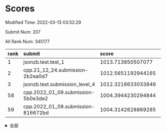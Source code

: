 # Scores

Modified Time: 2022-03-13 03:52:29

Submit Num: 207

All Rank Num: 345177

| rank |               submit               |       score        |       sigma        | pk_num |
| :--- | :--------------------------------- | :----------------- | :----------------- | :----- |
| 1    | jsonzb.test.test_1                 | 1013.713850507077  | 0.8335178984107228 | 6673   |
| 2    | cpp.21_12_24.submission-2b2ea0d7   | 1012.5651192944165 | 0.7911472835834853 | 6666   |
| 3    | jsonzb.test.submission_level_4     | 1012.3216633033849 | 0.7792413046054416 | 6673   |
| 58   | cpp.2022_01_09.submission-5b0e3de2 | 1004.3944230294844 | 0.7054888278849746 | 6673   |
| 59   | cpp.2022_01_09.submission-816672bd | 1004.3142628869285 | 0.7233451452663889 | 6671   |


<details>
<summary>全部</summary>

| rank |                 submit                 |       score        |       sigma        | pk_num |
| :--- | :------------------------------------- | :----------------- | :----------------- | :----- |
| 1    | jsonzb.test.test_1                     | 1013.713850507077  | 0.8335178984107228 | 6673   |
| 2    | cpp.21_12_24.submission-2b2ea0d7       | 1012.5651192944165 | 0.7911472835834853 | 6666   |
| 3    | jsonzb.test.submission_level_4         | 1012.3216633033849 | 0.7792413046054416 | 6673   |
| 4    | gobigger.level_3.submission_level_3_42 | 1012.1526220620465 | 0.793092674749753  | 6674   |
| 5    | gobigger.level_3.submission_level_3_16 | 1011.5185502105878 | 0.7893966085809171 | 6669   |
| 6    | gobigger.level_3.submission_level_3_4  | 1011.2166860000157 | 0.7582799013397055 | 6675   |
| 7    | gobigger.level_3.submission_level_3_10 | 1011.0355866098429 | 0.7800050395098549 | 6671   |
| 8    | gobigger.level_3.submission_level_3_20 | 1010.9930865166867 | 0.7568118532627649 | 6665   |
| 9    | gobigger.level_3.submission_level_3_15 | 1010.9465232779377 | 0.7565027809298124 | 6674   |
| 10   | gobigger.level_3.submission_level_3_27 | 1010.9124776519882 | 0.7968692741270321 | 6674   |
| 11   | gobigger.level_3.submission_level_3_19 | 1010.8601009633918 | 0.793021043271381  | 6669   |
| 12   | gobigger.level_3.submission_level_3_23 | 1010.746212451732  | 0.7741915156768672 | 6667   |
| 13   | gobigger.level_3.submission_level_3_9  | 1010.7356812247904 | 0.7685389018908867 | 6667   |
| 14   | gobigger.level_3.submission_level_3_21 | 1010.7344759506816 | 0.7811134018873204 | 6671   |
| 15   | gobigger.level_3.submission_level_3_6  | 1010.459723987302  | 0.7584419594764448 | 6670   |
| 16   | gobigger.level_3.submission_level_3_22 | 1010.4585609662614 | 0.7529869199247083 | 6664   |
| 17   | gobigger.level_3.submission_level_3_41 | 1010.4130518858566 | 0.7602097273563359 | 6669   |
| 18   | gobigger.level_3.submission_level_3_7  | 1010.3711693610267 | 0.7398098049266697 | 6671   |
| 19   | gobigger.level_3.submission_level_3_35 | 1010.3664558636788 | 0.7474415339795215 | 6665   |
| 20   | gobigger.level_3.submission_level_3_36 | 1010.3631947411848 | 0.7714930639180116 | 6676   |
| 21   | gobigger.level_3.submission_level_3_0  | 1010.2940624039403 | 0.7732648119822138 | 6667   |
| 22   | gobigger.level_3.submission_level_3_25 | 1010.2770563342181 | 0.7689787240053367 | 6667   |
| 23   | gobigger.level_3.submission_level_3_29 | 1010.2387747694397 | 0.7699846084552382 | 6665   |
| 24   | gobigger.level_3.submission_level_3_28 | 1010.230409541266  | 0.7633783025865984 | 6673   |
| 25   | gobigger.level_3.submission_level_3_33 | 1010.183863305826  | 0.7787504554773319 | 6675   |
| 26   | gobigger.level_3.submission_level_3_18 | 1010.1793857966178 | 0.7666584592993487 | 6675   |
| 27   | gobigger.level_3.submission_level_3_5  | 1010.1166472394973 | 0.8008474735958299 | 6673   |
| 28   | gobigger.level_3.submission_level_3_24 | 1009.9362686543092 | 0.7587885026667731 | 6671   |
| 29   | gobigger.level_3.submission_level_3_31 | 1009.9079944282714 | 0.7538740752161597 | 6673   |
| 30   | gobigger.level_3.submission_level_3_39 | 1009.8524942452216 | 0.7428060861690641 | 6669   |
| 31   | gobigger.level_3.submission_level_3_30 | 1009.8494342653224 | 0.7644842826538955 | 6663   |
| 32   | gobigger.level_3.submission_level_3_46 | 1009.8477660567004 | 0.7480116252491221 | 6673   |
| 33   | gobigger.level_3.submission_level_3_13 | 1009.7494638497355 | 0.745816605346213  | 6663   |
| 34   | gobigger.level_3.submission_level_3_48 | 1009.7288201095838 | 0.7819984851793094 | 6663   |
| 35   | gobigger.level_3.submission_level_3_11 | 1009.6553489381633 | 0.7469720314180497 | 6668   |
| 36   | gobigger.level_3.submission_level_3_47 | 1009.6387469525151 | 0.7334459754473277 | 6667   |
| 37   | gobigger.level_3.submission_level_3_37 | 1009.6359165110222 | 0.7517931782354755 | 6672   |
| 38   | gobigger.level_3.submission_level_3_26 | 1009.5834399733949 | 0.7520518169922479 | 6670   |
| 39   | gobigger.level_3.submission_level_3_1  | 1009.5804005453439 | 0.7419778722876821 | 6670   |
| 40   | gobigger.level_3.submission_level_3_34 | 1009.5333621082501 | 0.7783968611050709 | 6669   |
| 41   | gobigger.level_3.submission_level_3_14 | 1009.439285668029  | 0.751873807987274  | 6670   |
| 42   | gobigger.level_3.submission_level_3_12 | 1009.3735413451607 | 0.7375006598193706 | 6669   |
| 43   | gobigger.level_3.submission_level_3_43 | 1009.3513418239456 | 0.7470694282048362 | 6672   |
| 44   | gobigger.level_3.submission_level_3_32 | 1009.3498501085136 | 0.7604915307261934 | 6675   |
| 45   | gobigger.level_3.submission_level_3_44 | 1009.304369939026  | 0.7455302770997253 | 6667   |
| 46   | gobigger.level_3.submission_level_3_45 | 1009.2396497148053 | 0.749099191832874  | 6676   |
| 47   | gobigger.level_3.submission_level_3_3  | 1009.2358705641533 | 0.7565240065462138 | 6668   |
| 48   | gobigger.level_3.submission_level_3_2  | 1009.2305661388181 | 0.7435764931803801 | 6673   |
| 49   | gobigger.level_3.submission_level_3_8  | 1009.1852616782141 | 0.7313429610080903 | 6669   |
| 50   | gobigger.level_3.submission_level_3_40 | 1009.0838667355513 | 0.749640018793252  | 6664   |
| 51   | gobigger.level_3.submission_level_3_17 | 1008.669336785742  | 0.753914281637642  | 6672   |
| 52   | gobigger.level_3.submission_level_3_38 | 1008.6105798780342 | 0.731680571734136  | 6678   |
| 53   | gobigger.level_3.submission_level_3_49 | 1008.6012760727153 | 0.7220241432403858 | 6664   |
| 54   | gobigger.level_1.submission_level_1_0  | 1005.1343193586036 | 0.7164120198064627 | 6672   |
| 55   | gobigger.level_1.submission_level_1_26 | 1004.8527967192301 | 0.7410263476069412 | 6673   |
| 56   | gobigger.level_1.submission_level_1_34 | 1004.7339353503943 | 0.7271573174173158 | 6668   |
| 57   | gobigger.level_1.submission_level_1_6  | 1004.446736280507  | 0.7351901326769522 | 6676   |
| 58   | cpp.2022_01_09.submission-5b0e3de2     | 1004.3944230294844 | 0.7054888278849746 | 6673   |
| 59   | cpp.2022_01_09.submission-816672bd     | 1004.3142628869285 | 0.7233451452663889 | 6671   |
| 60   | gobigger.level_1.submission_level_1_7  | 1004.1834678346553 | 0.7199765730661005 | 6672   |
| 61   | gobigger.level_1.submission_level_1_48 | 1004.1478010039987 | 0.7241839657326017 | 6668   |
| 62   | gobigger.level_1.submission_level_1_49 | 1003.9986375633263 | 0.712572116451032  | 6668   |
| 63   | gobigger.level_1.submission_level_1_21 | 1003.9792382327331 | 0.719554092895143  | 6673   |
| 64   | gobigger.level_1.submission_level_1_29 | 1003.9335882200276 | 0.7211634664649638 | 6671   |
| 65   | gobigger.level_1.submission_level_1_36 | 1003.9218242252932 | 0.7144399314412059 | 6672   |
| 66   | gobigger.level_1.submission_level_1_40 | 1003.8994764954289 | 0.7266051246721958 | 6671   |
| 67   | gobigger.level_1.submission_level_1_38 | 1003.8724936584424 | 0.7109042291294757 | 6671   |
| 68   | gobigger.level_1.submission_level_1_43 | 1003.8196705157778 | 0.7085591232451499 | 6673   |
| 69   | gobigger.level_1.submission_level_1_18 | 1003.7582591403918 | 0.7115925449926238 | 6672   |
| 70   | gobigger.level_1.submission_level_1_46 | 1003.6824508910535 | 0.7270740016705178 | 6674   |
| 71   | gobigger.level_1.submission_level_1_24 | 1003.6690278568411 | 0.7140505216222055 | 6671   |
| 72   | gobigger.level_1.submission_level_1_12 | 1003.6188136219608 | 0.7131797926771538 | 6669   |
| 73   | gobigger.level_1.submission_level_1_42 | 1003.5610673106464 | 0.7216683845440656 | 6666   |
| 74   | gobigger.level_1.submission_level_1_17 | 1003.4925086165329 | 0.7081170760672943 | 6674   |
| 75   | gobigger.level_1.submission_level_1_33 | 1003.4310488484107 | 0.7187486943950905 | 6673   |
| 76   | gobigger.level_1.submission_level_1_45 | 1003.3826663779747 | 0.7312157050459301 | 6675   |
| 77   | gobigger.level_1.submission_level_1_1  | 1003.3747377997719 | 0.71634528195837   | 6669   |
| 78   | gobigger.level_1.submission_level_1_13 | 1003.3568706306421 | 0.7160317451062956 | 6664   |
| 79   | gobigger.level_1.submission_level_1_37 | 1003.2010093334925 | 0.7249259431505204 | 6672   |
| 80   | gobigger.level_1.submission_level_1_19 | 1003.2006497645472 | 0.718248946553477  | 6674   |
| 81   | gobigger.level_1.submission_level_1_8  | 1003.1554130480491 | 0.7168119139452749 | 6671   |
| 82   | gobigger.level_1.submission_level_1_4  | 1003.097261600944  | 0.7135622432826811 | 6670   |
| 83   | gobigger.level_1.submission_level_1_39 | 1003.0463824268076 | 0.7192513760514182 | 6674   |
| 84   | gobigger.level_1.submission_level_1_9  | 1003.0452562823718 | 0.7055938377168463 | 6667   |
| 85   | gobigger.level_1.submission_level_1_15 | 1003.0129155657929 | 0.7057400046514839 | 6671   |
| 86   | gobigger.level_1.submission_level_1_3  | 1003.0034479377753 | 0.7211602318588196 | 6672   |
| 87   | gobigger.level_1.submission_level_1_11 | 1002.9479613844896 | 0.7144211892437934 | 6670   |
| 88   | gobigger.level_1.submission_level_1_32 | 1002.9157712331349 | 0.7187093124671796 | 6670   |
| 89   | gobigger.level_1.submission_level_1_41 | 1002.8746758041757 | 0.7070975321920097 | 6668   |
| 90   | gobigger.level_1.submission_level_1_2  | 1002.8246754965433 | 0.7190410101566147 | 6666   |
| 91   | gobigger.level_1.submission_level_1_10 | 1002.7957366628904 | 0.7207767961302132 | 6678   |
| 92   | gobigger.level_1.submission_level_1_44 | 1002.7733629049834 | 0.7235684540557457 | 6668   |
| 93   | gobigger.level_1.submission_level_1_5  | 1002.7606139683463 | 0.7104475554094176 | 6667   |
| 94   | gobigger.level_1.submission_level_1_20 | 1002.71028777254   | 0.7047150138476155 | 6672   |
| 95   | gobigger.level_1.submission_level_1_31 | 1002.6796859733374 | 0.7211214977965529 | 6664   |
| 96   | gobigger.level_1.submission_level_1_14 | 1002.6648477673813 | 0.7045987695488847 | 6666   |
| 97   | gobigger.level_1.submission_level_1_22 | 1002.5313757741698 | 0.7229958590586665 | 6669   |
| 98   | gobigger.level_1.submission_level_1_28 | 1002.4988227790941 | 0.7109640835867186 | 6669   |
| 99   | gobigger.level_1.submission_level_1_47 | 1002.4922550084328 | 0.7097345530368723 | 6670   |
| 100  | gobigger.level_1.submission_level_1_35 | 1002.4180000513388 | 0.7073020900724847 | 6665   |
| 101  | gobigger.level_1.submission_level_1_16 | 1002.4048604839887 | 0.717653752021022  | 6671   |
| 102  | gobigger.level_1.submission_level_1_30 | 1002.3142190779305 | 0.7246203445265493 | 6670   |
| 103  | gobigger.level_1.submission_level_1_23 | 1002.2993469080918 | 0.7080426294698513 | 6669   |
| 104  | gobigger.level_1.submission_level_1_27 | 1002.1610498127884 | 0.7138813590058377 | 6667   |
| 105  | gobigger.level_1.submission_level_1_25 | 1001.9644859014342 | 0.7147702826485464 | 6670   |
| 106  | gobigger.random.submission_random_11   | 997.437865644851   | 0.7078969496582551 | 6674   |
| 107  | gobigger.random.submission_random_10   | 997.4292137707993  | 0.7006506071779091 | 6669   |
| 108  | gobigger.random.submission_random_47   | 997.2333581528088  | 0.7156982600118641 | 6666   |
| 109  | gobigger.random.submission_random_15   | 997.0490888094505  | 0.6994911843378973 | 6670   |
| 110  | gobigger.random.submission_random_14   | 997.0245507384345  | 0.7033527157730616 | 6667   |
| 111  | gobigger.random.submission_random_6    | 996.7627212491385  | 0.7168648830286828 | 6670   |
| 112  | gobigger.random.submission_random_3    | 996.7572322569767  | 0.7025466320891645 | 6671   |
| 113  | gobigger.random.submission_random_29   | 996.7349714387392  | 0.7038583537282538 | 6667   |
| 114  | gobigger.random.submission_random_35   | 996.6482270011061  | 0.714968117945741  | 6672   |
| 115  | gobigger.random.submission_random_49   | 996.5586642864791  | 0.7088551711254064 | 6676   |
| 116  | gobigger.random.submission_random_32   | 996.4811578455297  | 0.696862363378503  | 6673   |
| 117  | gobigger.random.submission_random_24   | 996.4024581248683  | 0.7046346323852548 | 6671   |
| 118  | gobigger.random.submission_random_44   | 996.3300423094695  | 0.7073374789812897 | 6676   |
| 119  | gobigger.random.submission_random_7    | 996.3189618524206  | 0.715407984065565  | 6664   |
| 120  | gobigger.random.submission_random_17   | 996.2883769393707  | 0.7139290175116355 | 6667   |
| 121  | gobigger.random.submission_random_16   | 996.2856037399995  | 0.7222032242698752 | 6662   |
| 122  | gobigger.random.submission_random_27   | 996.2214218220835  | 0.7078302965581665 | 6674   |
| 123  | gobigger.random.submission_random_45   | 996.2122575430393  | 0.7123978750848029 | 6666   |
| 124  | gobigger.random.submission_random_21   | 996.1501164458697  | 0.7221872902794378 | 6669   |
| 125  | gobigger.random.submission_random_38   | 996.0962697812263  | 0.700697211923734  | 6670   |
| 126  | gobigger.random.submission_random_20   | 996.0556957444775  | 0.6990736042430806 | 6670   |
| 127  | gobigger.random.submission_random_18   | 996.0453242657924  | 0.7082427049988284 | 6672   |
| 128  | gobigger.random.submission_random_25   | 996.0227765624281  | 0.7231935106988623 | 6666   |
| 129  | gobigger.random.submission_random_48   | 996.016547200585   | 0.7155113590688049 | 6671   |
| 130  | gobigger.random.submission_random_37   | 995.9769380911457  | 0.706403585593063  | 6666   |
| 131  | gobigger.random.submission_random_19   | 995.9499050251817  | 0.7154977869592536 | 6669   |
| 132  | gobigger.random.submission_random_40   | 995.9182337381036  | 0.7107978591220331 | 6672   |
| 133  | gobigger.random.submission_random_28   | 995.7867730364302  | 0.711412048946062  | 6672   |
| 134  | gobigger.random.submission_random_9    | 995.7832550069586  | 0.6996775157890237 | 6672   |
| 135  | gobigger.random.submission_random_46   | 995.7527261325165  | 0.7043952554082316 | 6667   |
| 136  | gobigger.random.submission_random_43   | 995.746545912928   | 0.7268534086103463 | 6667   |
| 137  | gobigger.random.submission_random_42   | 995.7392987243845  | 0.7085820861558574 | 6669   |
| 138  | gobigger.random.submission_random_5    | 995.7130155786762  | 0.7133805854816949 | 6672   |
| 139  | gobigger.random.submission_random_26   | 995.6537180900327  | 0.7090380000398502 | 6672   |
| 140  | gobigger.random.submission_random_30   | 995.5905453107501  | 0.7189554955615977 | 6675   |
| 141  | gobigger.random.submission_random_33   | 995.5847915815616  | 0.7188556814752047 | 6666   |
| 142  | gobigger.random.submission_random_31   | 995.5123912253761  | 0.7089686295565819 | 6670   |
| 143  | gobigger.random.submission_random_39   | 995.4940494509468  | 0.7120416681693046 | 6667   |
| 144  | gobigger.random.submission_random_12   | 995.4695386227442  | 0.7023256692099115 | 6674   |
| 145  | gobigger.random.submission_random_1    | 995.4161759695231  | 0.7084461420763406 | 6668   |
| 146  | gobigger.random.submission_random_34   | 995.3841178613059  | 0.7081359992078946 | 6671   |
| 147  | gobigger.random.submission_random_2    | 995.3730516729219  | 0.7050169227835229 | 6670   |
| 148  | gobigger.random.submission_random_41   | 995.3724116512791  | 0.7063392343442348 | 6669   |
| 149  | gobigger.random.submission_random_13   | 995.2815338284754  | 0.7190487899483586 | 6674   |
| 150  | gobigger.random.submission_random_0    | 995.0997211766017  | 0.7153490457369523 | 6672   |
| 151  | gobigger.random.submission_random_22   | 995.0523563852933  | 0.7075592114726643 | 6668   |
| 152  | gobigger.random.submission_random_4    | 994.8109381616844  | 0.7266148917961636 | 6669   |
| 153  | gobigger.random.submission_random_36   | 994.774989083512   | 0.7122475542609632 | 6667   |
| 154  | gobigger.random.submission_random_8    | 994.7652576665339  | 0.7212900810809241 | 6673   |
| 155  | gobigger.random.submission_random_23   | 994.5853716232895  | 0.7111837062638863 | 6670   |
| 156  | gobigger.level_2.submission_level_2_38 | 994.2457407754504  | 0.7130037433484342 | 6670   |
| 157  | gobigger.level_2.submission_level_2_10 | 993.6603414301042  | 0.7525084827519207 | 6670   |
| 158  | gobigger.level_2.submission_level_2_1  | 993.4216317204925  | 0.735422814782649  | 6668   |
| 159  | gobigger.level_2.submission_level_2_8  | 993.3526120791397  | 0.7443219658314834 | 6669   |
| 160  | gobigger.level_2.submission_level_2_7  | 993.1802484247376  | 0.7390366328640554 | 6673   |
| 161  | gobigger.level_2.submission_level_2_22 | 993.1137600138046  | 0.7289985133306269 | 6671   |
| 162  | gobigger.level_2.submission_level_2_41 | 993.0223514082521  | 0.7417126060645578 | 6674   |
| 163  | gobigger.level_2.submission_level_2_17 | 992.9708580443266  | 0.742072171776955  | 6676   |
| 164  | gobigger.level_2.submission_level_2_0  | 992.8642993944192  | 0.7587756294114513 | 6667   |
| 165  | gobigger.level_2.submission_level_2_14 | 992.8402146767155  | 0.7431555397074011 | 6669   |
| 166  | gobigger.level_2.submission_level_2_32 | 992.7884013898939  | 0.7537319648486651 | 6672   |
| 167  | gobigger.level_2.submission_level_2_6  | 992.7713116003172  | 0.7408715700873141 | 6670   |
| 168  | gobigger.level_2.submission_level_2_31 | 992.7568074977703  | 0.7325597003286481 | 6668   |
| 169  | gobigger.level_2.submission_level_2_30 | 992.5908595536815  | 0.749347922382872  | 6672   |
| 170  | gobigger.level_2.submission_level_2_4  | 992.569902268643   | 0.7544553804928004 | 6667   |
| 171  | gobigger.level_2.submission_level_2_28 | 992.4301228422964  | 0.7495525581036148 | 6675   |
| 172  | gobigger.level_2.submission_level_2_33 | 992.4199017056147  | 0.7545799930187178 | 6669   |
| 173  | gobigger.level_2.submission_level_2_40 | 992.3822005165247  | 0.738601346261864  | 6666   |
| 174  | gobigger.level_2.submission_level_2_39 | 992.3552901960154  | 0.7374149424277179 | 6672   |
| 175  | gobigger.level_2.submission_level_2_16 | 992.3424954282351  | 0.7413352827058255 | 6674   |
| 176  | gobigger.level_2.submission_level_2_42 | 992.2618997157318  | 0.7460171689011352 | 6670   |
| 177  | gobigger.level_2.submission_level_2_43 | 992.2449892510473  | 0.7522936826292251 | 6671   |
| 178  | gobigger.level_2.submission_level_2_12 | 992.1807322253511  | 0.7370008736494046 | 6666   |
| 179  | gobigger.level_2.submission_level_2_2  | 992.151277782458   | 0.7400605968138956 | 6673   |
| 180  | gobigger.level_2.submission_level_2_48 | 992.0905952584385  | 0.7735619218633075 | 6674   |
| 181  | gobigger.level_2.submission_level_2_49 | 992.0872531411537  | 0.7493476842600145 | 6674   |
| 182  | gobigger.level_2.submission_level_2_47 | 992.0726922830488  | 0.7509933869588638 | 6666   |
| 183  | gobigger.level_2.submission_level_2_46 | 992.0622242691417  | 0.7421227222769898 | 6668   |
| 184  | gobigger.level_2.submission_level_2_21 | 992.0401540159304  | 0.7604787659475204 | 6673   |
| 185  | gobigger.level_2.submission_level_2_23 | 992.0103827633214  | 0.7502101783120491 | 6667   |
| 186  | gobigger.level_2.submission_level_2_25 | 991.8585432562627  | 0.7379479386557661 | 6665   |
| 187  | gobigger.level_2.submission_level_2_13 | 991.8581308579696  | 0.7599304594818793 | 6668   |
| 188  | gobigger.level_2.submission_level_2_3  | 991.8250070265481  | 0.7581924151503696 | 6667   |
| 189  | gobigger.level_2.submission_level_2_44 | 991.7071245188602  | 0.7334014050017067 | 6667   |
| 190  | gobigger.level_2.submission_level_2_18 | 991.6633916416346  | 0.7335405813713054 | 6671   |
| 191  | gobigger.level_2.submission_level_2_9  | 991.6515342480859  | 0.731731738371627  | 6670   |
| 192  | gobigger.level_2.submission_level_2_29 | 991.6426585627543  | 0.7350166928582201 | 6673   |
| 193  | gobigger.level_2.submission_level_2_5  | 991.5885290297152  | 0.7542315145618399 | 6668   |
| 194  | gobigger.level_2.submission_level_2_35 | 991.5779691781305  | 0.7697532433651246 | 6672   |
| 195  | gobigger.level_2.submission_level_2_15 | 991.5045744515099  | 0.7597944759127359 | 6669   |
| 196  | gobigger.level_2.submission_level_2_34 | 991.4529606895195  | 0.7469544275309133 | 6671   |
| 197  | gobigger.level_2.submission_level_2_20 | 991.3422053862058  | 0.7527073742546654 | 6669   |
| 198  | gobigger.level_2.submission_level_2_19 | 991.3258783130996  | 0.7566161811338251 | 6665   |
| 199  | gobigger.level_2.submission_level_2_26 | 991.2436380055068  | 0.7681132360871442 | 6677   |
| 200  | gobigger.level_2.submission_level_2_27 | 991.0980242167357  | 0.7542938741294629 | 6668   |
| 201  | gobigger.level_2.submission_level_2_24 | 991.0395352372644  | 0.7699040606779046 | 6667   |
| 202  | gobigger.level_2.submission_level_2_36 | 990.8018563894666  | 0.7645233872328463 | 6672   |
| 203  | gobigger.level_2.submission_level_2_45 | 990.7631957651181  | 0.7601024084363978 | 6673   |
| 204  | gobigger.level_2.submission_level_2_37 | 990.4426536398119  | 0.7711546875632385 | 6675   |
| 205  | gobigger.level_2.submission_level_2_11 | 990.4061925136181  | 0.7624530250198747 | 6672   |
| 206  | gobigger.none.submission_none_1        | 977.1492243871841  | 1.3614298519245713 | 6667   |
| 207  | gobigger.none.submission_none_0        | 976.4283456642843  | 1.4578882700749232 | 6672   |

</details>